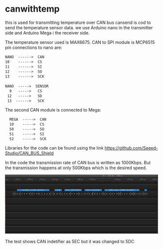 # canwithtemp
this is used for transmitting temperature over CAN bus
cansend is cod to send the temperature sensor data. 
we use Arduino nano in the transmitter side and Arduino Mega i the receiver side. 

The temperature sensor used is MAX6675. CAN to SPI module is MCP6515
pin connections to nano are:

    NANO  ------>  CAN             
    10    ------>  CS                
    11    ------>  SI                 
    12    ------>  SO                
    13    ------>  SCK
    
    NANO  ----->  SENSOR
      9   ----->   CS  
     12   ----->   SD
     13  ------>   SCK
The second CAN module is connected to Mega:

      MEGA  ----->  CAN
      10    ----->  CS
      50    ----->  SO
      51    ----->  SI
      52    ----->  SCK


Libraries for the code can be found using the link
https://github.com/Seeed-Studio/CAN_BUS_Shield

In the code the transmission rate of CAN bus is written as 1000Kbps. But the transmission happens at only 500Kbps which is the desired speed.

![image](https://github.com/vatsava-rac/canwithtemp/blob/master/MCP6675_CAN_test-image.png?raw=true)

The test shows CAN indetifier as 5EC but it was changed to 5DC

